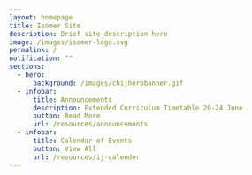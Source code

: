 ```yaml
---
layout: homepage
title: Isomer Site
description: Brief site description here
image: /images/isomer-logo.svg
permalink: /
notification: ""
sections:
  - hero:
      background: /images/chijherobanner.gif
  - infobar:
      title: Announcements
      description: Extended Curriculum Timetable 20-24 June
      button: Read More
      url: /resources/announcements
  - infobar:
      title: Calendar of Events
      button: View All
      url: /resources/ij-calender
---
```

